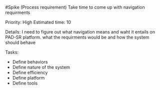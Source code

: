 #Spike (Process requirement)
Take time to come up with navigation requirments

Priority: High
Estimated time: 10

Details:
I need to figure out what navigation means and waht it entails on PAD-SR platform. what the requirments would be and how the system should behave

Tasks:
- Define behaviors
- Define nature of the system
- Define efficiency
- Define platform
- Define tools
